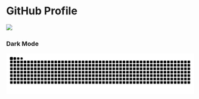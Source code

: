 # GitHub Profile

<img src="https://readme-typing-svg.demolab.com?font=Inconsolata&weight=500&size=50&duration=4000&pause=300&color=#008cff&center=true&vCenter=true&multiline=true&repeat=false&random=false&width=1300&height=140&lines=Hello+hello;I'm+Hassan+%E2%9C%A9" width="70%" />

### Dark Mode
![GitHub Contribution Grid Snake Dark SVG](assets/snake.svg)
